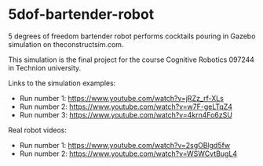 # 5dof-bartender-robot
5 degrees of freedom bartender robot performs cocktails pouring in Gazebo simulation on theconstructsim.com.

This simulation is the final project for the course Cognitive Robotics 097244 in Technion university.

Links to the simulation examples:

* Run number 1: https://www.youtube.com/watch?v=jRZz_rf-XLs
* Run number 2: https://www.youtube.com/watch?v=w7F-geLTqZ4
* Run number 3: https://www.youtube.com/watch?v=4krn4Fo6zSU

Real robot videos:
* Run number 1: https://www.youtube.com/watch?v=2sgOBlgd5fw
* Run number 2: https://www.youtube.com/watch?v=WSWCvtBugL4
